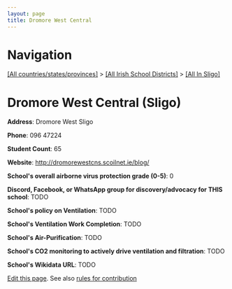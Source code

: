```yaml
---
layout: page
title: Dromore West Central
---
```

# Navigation

[[All countries/states/provinces]](../../..) > [[All Irish School Districts]](../..) > [[All In Sligo]](..)

# Dromore West Central (Sligo)

**Address**: Dromore West Sligo

**Phone**: 096 47224

**Student Count**: 65

**Website**: <http://dromorewestcns.scoilnet.ie/blog/>

**School's overall airborne virus protection grade (0-5)**: 0

**Discord, Facebook, or WhatsApp group for discovery/advocacy for THIS school**: TODO

**School's policy on Ventilation**: TODO

**School's Ventilation Work Completion**: TODO

**School's Air-Purification**: TODO

**School's CO2 monitoring to actively drive ventilation and filtration**: TODO

**School's Wikidata URL**: TODO


[Edit this page](https://github.com/ventilate-schools/Ireland/edit/main/./Sligo/Dromore_West_Central.md). See also [rules for contribution](../../../contribution-rules/)